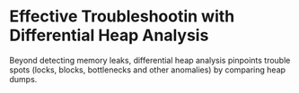 Effective Troubleshootin with Differential Heap Analysis
========================================================

Beyond detecting memory leaks, differential heap analysis 
pinpoints trouble spots (locks, blocks, bottlenecks and other 
anomalies) by comparing heap dumps.

